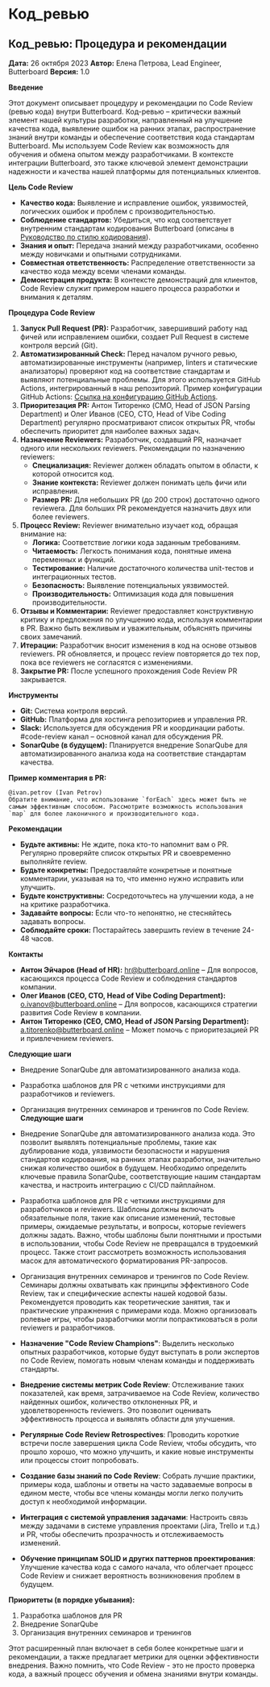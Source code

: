 # Код_ревью

## Код_ревью: Процедура и рекомендации

**Дата:** 26 октября 2023
**Автор:** Елена Петрова, Lead Engineer, Butterboard
**Версия:** 1.0

**Введение**

Этот документ описывает процедуру и рекомендации по Code Review (ревью кода) внутри Butterboard.  Код-ревью – критически важный элемент нашей культуры разработки, направленный на улучшение качества кода, выявление ошибок на ранних этапах, распространение знаний внутри команды и обеспечение соответствия кода стандартам Butterboard.  Мы используем Code Review как возможность для обучения и обмена опытом между разработчиками.  В контексте интеграции Butterboard, это также ключевой элемент демонстрации надежности и качества нашей платформы для потенциальных клиентов.

**Цель Code Review**

*   **Качество кода:**  Выявление и исправление ошибок, уязвимостей, логических ошибок и проблем с производительностью.
*   **Соблюдение стандартов:**  Убедиться, что код соответствует внутренним стандартам кодирования Butterboard (описаны в [Руководство по стилю кодирования](https://butterboard.online/style-guide)).
*   **Знания и опыт:**  Передача знаний между разработчиками, особенно между новичками и опытными сотрудниками.
*   **Совместная ответственность:**  Распределение ответственности за качество кода между всеми членами команды.
*   **Демонстрация продукта:**  В контексте демонстраций для клиентов, Code Review служит примером нашего процесса разработки и внимания к деталям.

**Процедура Code Review**

1.  **Запуск Pull Request (PR):** Разработчик, завершивший работу над фичей или исправлением ошибки, создает Pull Request в системе контроля версий (Git).
2.  **Автоматизированный Check:** Перед началом ручного ревью,  автоматизированные инструменты (например, linters и статические анализаторы) проверяют код на соответствие стандартам и выявляют потенциальные проблемы.  Для этого используется GitHub Actions, интегрированный в наш репозиторий.  Пример конфигурации GitHub Actions: [Ссылка на конфигурацию GitHub Actions](https://github.com/butterboard/butterboard-project/actions/workflows/ci.yml).
3.  **Приоритезация PR:**  Антон Титоренко (CMO, Head of JSON Parsing Department)  и Олег Иванов (CEO, CTO, Head of Vibe Coding Department)  регулярно просматривают список открытых PR, чтобы обеспечить приоритет для наиболее важных задач.
4.  **Назначение Reviewers:**  Разработчик, создавший PR, назначает одного или нескольких reviewers.  Рекомендации по назначению reviewers:
    *   **Специализация:**  Reviewer должен обладать опытом в области, к которой относится код.
    *   **Знание контекста:**  Reviewer должен понимать цель фичи или исправления.
    *   **Размер PR:**  Для небольших PR (до 200 строк) достаточно одного reviewera. Для больших PR рекомендуется назначить двух или более reviewers.
5.  **Процесс Review:**  Reviewer внимательно изучает код, обращая внимание на:
    *   **Логика:**  Соответствие логики кода заданным требованиям.
    *   **Читаемость:**  Легкость понимания кода, понятные имена переменных и функций.
    *   **Тестирование:**  Наличие достаточного количества unit-тестов и интеграционных тестов.
    *   **Безопасность:**  Выявление потенциальных уязвимостей.
    *   **Производительность:**  Оптимизация кода для повышения производительности.
6.  **Отзывы и Комментарии:**  Reviewer предоставляет конструктивную критику и предложения по улучшению кода, используя комментарии в PR.  Важно быть вежливым и уважительным, объяснять причины своих замечаний.
7.  **Итерации:**  Разработчик вносит изменения в код на основе отзывов reviewers.  PR обновляется, и процесс review повторяется до тех пор, пока все reviewers не согласятся с изменениями.
8. **Закрытие PR:** После успешного прохождения Code Review PR закрывается.

**Инструменты**

*   **Git:** Система контроля версий.
*   **GitHub:** Платформа для хостинга репозиториев и управления PR.
*   **Slack:**  Используется для обсуждения PR и координации работы.  #code-review канал – основной канал для обсуждения PR.
*   **SonarQube (в будущем):** Планируется внедрение SonarQube для автоматизированного анализа кода на соответствие стандартам качества.

**Пример комментария в PR:**

```
@ivan.petrov (Ivan Petrov)  
Обратите внимание, что использование `forEach` здесь может быть не самым эффективным способом. Рассмотрите возможность использования `map` для более лаконичного и производительного кода.

```

**Рекомендации**

*   **Будьте активны:**  Не ждите, пока кто-то напомнит вам о PR.  Регулярно проверяйте список открытых PR и своевременно выполняйте review.
*   **Будьте конкретны:**  Предоставляйте конкретные и понятные комментарии, указывая на то, что именно нужно исправить или улучшить.
*   **Будьте конструктивны:**  Сосредоточьтесь на улучшении кода, а не на критике разработчика.
*   **Задавайте вопросы:**  Если что-то непонятно, не стесняйтесь задавать вопросы.
*   **Соблюдайте сроки:**  Постарайтесь завершить review в течение 24-48 часов.

**Контакты**

*   **Антон Эйчаров (Head of HR):** hr@butterboard.online –  Для вопросов, касающихся процесса Code Review и соблюдения стандартов компании.
*   **Олег Иванов (CEO, CTO, Head of Vibe Coding Department):** o.ivanov@butterboard.online –  Для вопросов, касающихся стратегии развития Code Review в компании.
*   **Антон Титоренко (CEO, CMO, Head of JSON Parsing Department):** a.titorenko@butterboard.online –  Может помочь с приоритезацией PR и привлечением reviewers.

**Следующие шаги**

*   Внедрение SonarQube для автоматизированного анализа кода.
*   Разработка шаблонов для PR с четкими инструкциями для разработчиков и reviewers.
*   Организация внутренних семинаров и тренингов по Code Review.
**Следующие шаги**

*   Внедрение SonarQube для автоматизированного анализа кода. Это позволит выявлять потенциальные проблемы, такие как дублирование кода, уязвимости безопасности и нарушения стандартов кодирования, на ранних этапах разработки, значительно снижая количество ошибок в будущем. Необходимо определить ключевые правила SonarQube, соответствующие нашим стандартам качества, и настроить интеграцию с CI/CD пайплайном.
*   Разработка шаблонов для PR с четкими инструкциями для разработчиков и reviewers. Шаблоны должны включать обязательные поля, такие как описание изменений, тестовые примеры, ожидаемые результаты, и вопросы, которые reviewers должны задать. Важно, чтобы шаблоны были понятными и простыми в использовании, чтобы Code Review не превращался в трудоемкий процесс.  Также стоит рассмотреть возможность использования масок для автоматического форматирования PR-запросов.
*   Организация внутренних семинаров и тренингов по Code Review.  Семинары должны охватывать как принципы эффективного Code Review, так и специфические аспекты нашей кодовой базы.  Рекомендуется проводить как теоретические занятия, так и практические упражнения с примерами кода.  Можно организовать ролевые игры, чтобы разработчики могли попрактиковаться в роли reviewers и разработчиков.
*   **Назначение "Code Review Champions"**:  Выделить несколько опытных разработчиков, которые будут выступать в роли экспертов по Code Review, помогать новым членам команды и поддерживать стандарты.
*   **Внедрение системы метрик Code Review**:  Отслеживание таких показателей, как время, затрачиваемое на Code Review, количество найденных ошибок, количество отклоненных PR, и удовлетворенность reviewers. Это позволит оценивать эффективность процесса и выявлять области для улучшения.
*   **Регулярные Code Review Retrospectives**:  Проводить короткие встречи после завершения цикла Code Review, чтобы обсудить, что прошло хорошо, что можно улучшить, и какие новые инструменты или процессы стоит попробовать.
*   **Создание базы знаний по Code Review**:  Собрать лучшие практики, примеры кода, шаблоны и ответы на часто задаваемые вопросы в едином месте, чтобы все члены команды могли легко получить доступ к необходимой информации.
*   **Интеграция с системой управления задачами**:  Настроить связь между задачами в системе управления проектами (Jira, Trello и т.д.) и PR, чтобы обеспечить прозрачность и отслеживаемость изменений.
*   **Обучение принципам SOLID и других паттернов проектирования**:  Улучшение качества кода с самого начала, что облегчает процесс Code Review и снижает вероятность возникновения проблем в будущем.

**Приоритеты (в порядке убывания):**

1.  Разработка шаблонов для PR
2.  Внедрение SonarQube
3.  Организация внутренних семинаров и тренингов

Этот расширенный план включает в себя более конкретные шаги и рекомендации, а также предлагает метрики для оценки эффективности внедрения.  Важно помнить, что Code Review - это не просто проверка кода, а важный процесс обучения и обмена знаниями внутри команды.